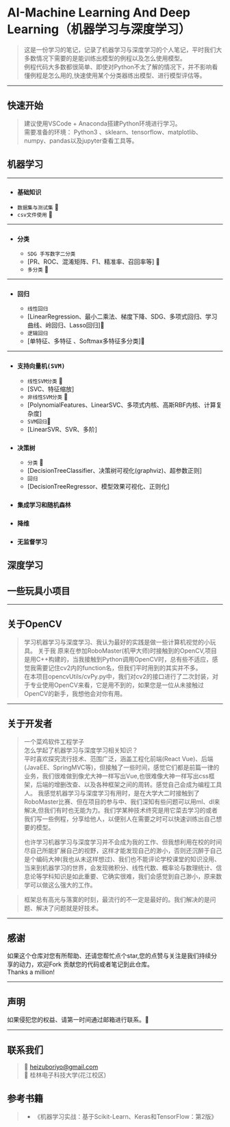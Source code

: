 # AI-Machine  Learning  And  Deep  Learning（机器学习与深度学习）  
> 这是一份学习的笔记，记录了机器学习与深度学习的个人笔记，平时我们大多数情况下需要的是能训练出模型的例程以及怎么使用模型。    
> 例程代码大多数都很简单、即使对Python不太了解的情况下，并不影响看懂例程是怎么用的,快速使用某个分类器练出模型、进行模型评估等。  
---

## 快速开始  
> 建议使用VSCode + Anaconda搭建Python环境进行学习。  
> 需要准备的环境： Python3 、sklearn、tensorflow、matplotlib、numpy、pandas以及jupyter查看工具等。    


## 机器学习   

---  
* ### `基础知识`
-   `数据集与测试集`  🎉
  - `csv文件使用`  🎉
---
* ### `分类`
  - `SDG 手写数字二分类` 
  - [PR、ROC、混淆矩阵、F1、精准率、召回率等] 🎉
  - `多分类` 🎉
---
* ### `回归` 
  - `线性回归`  
  - [LinearRegression、最小二乘法、梯度下降、SDG、多项式回归、学习曲线、岭回归、Lasso回归]🎉
  - `逻辑回归` 
  - [单特征、多特征 、Softmax多特征多分类]🎉 
---
* ### `支持向量机(SVM)`
  -  `线性SVM分类` 🎉 
  -  [SVC、特征缩放]  
  -  `非线性SVM分类` 🎉 
  -  [PolynomialFeatures、LinearSVC、多项式内核、高斯RBF内核、计算复杂度]
  -  `SVM回归`🎉 
  -  [LinearSVR、SVR、多阶] 
  
* ### `决策树` 
  - `分类` 🎉 
  - [DecisionTreeClassifier、决策树可视化(graphviz)、超参数正则]  
  - `回归`
  - [DecisionTreeRegressor、模型效果可视化、正则化]  

* ### `集成学习和随机森林`   

* ### `降维`   

* ### `无监督学习`   

## 深度学习  



## 一些玩具小项目  


---  
## 关于OpenCV
>  学习机器学习与深度学习、我认为最好的实践是做一些计算机视觉的小玩具。 关于我 原来在参加RoboMaster(机甲大师)时接触到的OpenCV,项目是用C++构建的，当我接触到Python调用OpenCV时，总有些不适应，感觉我需要记住cv2内的function名，但我们平时用到的其实并不多。  
> 在本项目opencvUtils/cvPy.py中，我们对cv2的接口进行了二次封装，对于专业使用OpenCV来看，它是用不到的，如果您是一位从未接触过OpenCV的新手，我想他会对你有用。  




---



## 关于开发者 
> 一个菜鸡软件工程学子  
> 怎么学起了机器学习与深度学习相关知识？  
> 平时喜欢探究流行技术、范围广泛，涵盖工程化前端(React Vue)、后端(JavaEE、SpringMVC等)，但接触了一些时间，感觉它们都是前篇一律的业务，我们很难做到像尤大神一样写出Vue,也很难像大神一样写出css框架，后端的增删改查、以及各种框架之间的周转。感觉自己会成为编程工具人。  我感觉机器学习与深度学习有用时，是在大学大二时接触到了RoboMaster比赛、但在项目的参与中、我们深知有些问题可以用ml、dl来解决,但我们有时也无能为力。我们学某种技术终究是用它菜去学习的或者我们写一些例程，分享给他人，以便别人在需要之时可以快速训练出自己想要的模型。   
>
>也许学习机器学习与深度学习并不会成为我的工作、但我想利用在校的时间尽自己所能扩展自己的视野，这样才能发现自己的渺小，否则还沉醉于自己是个编码大神(我也从未这样想过)、我们也不能评论学校课堂的知识没用、当来到机器学习的世界，会发现微积分、线性代数、概率论与数理统计、信息论等学科知识是如此重要、它确实很难，我们会感觉到自己渺小，原来数学可以做这么强大的工作。  

> 框架总有高光与落寞的时刻，最流行的不一定是最好的。我们解决的是问题、解决了问题就是好技术。

---
## 感谢
如果这个仓库对您有所帮助、还请您帮忙点个star,您的点赞与关注是我们持续分享的动力，欢迎Fork 贡献您的代码或者笔记到此仓库。  
Thanks a million!

---

## 声明
如果侵犯您的权益、请第一时间通过邮箱进行联系。🦜

---

## 联系我们
> 📮 heizuboriyo@gmail.com  
> 🏫  桂林电子科技大学(花江校区)  

## 参考书籍  
> * 《机器学习实战：基于Scikit-Learn、Keras和TensorFlow：第2版》  